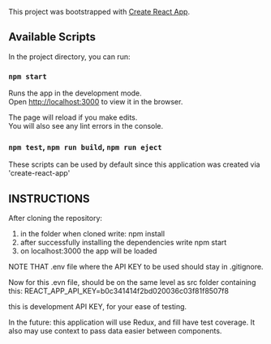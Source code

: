 This project was bootstrapped with [Create React App](https://github.com/facebook/create-react-app).

## Available Scripts

In the project directory, you can run:

### `npm start`

Runs the app in the development mode.<br>
Open [http://localhost:3000](http://localhost:3000) to view it in the browser.

The page will reload if you make edits.<br>
You will also see any lint errors in the console.

### `npm test`,  `npm run build`,  `npm run eject`
These scripts can be used by default since this application was created via 'create-react-app'

## INSTRUCTIONS

After cloning the repository:

1) in the folder when cloned write: npm install
2) after successfully installing the dependencies write npm start
3) on localhost:3000 the app will be loaded

NOTE THAT .env file where the API KEY to be used should stay in .gitignore.

Now for this .evn file, should be on the same level as src folder containing this:
REACT_APP_API_KEY=b0c341414f2bd020036c03f81f8507f8

this is  development API KEY, for your ease of testing.


In the future: this application will use Redux, and fill have test coverage. It also may use context to pass data easier between components.


